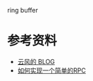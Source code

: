 ring buffer
# 参考资料
* [云风的 BLOG](https://blog.codingnow.com/2012/02/ring_buffer.html)
* [如何实现一个简单的RPC
](https://www.jianshu.com/p/5b90a4e70783)
